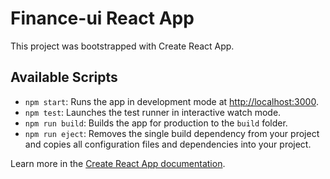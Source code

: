 # Finance-ui React App

This project was bootstrapped with Create React App.

## Available Scripts

- `npm start`: Runs the app in development mode at [http://localhost:3000](http://localhost:3000).
- `npm test`: Launches the test runner in interactive watch mode.
- `npm run build`: Builds the app for production to the `build` folder.
- `npm run eject`: Removes the single build dependency from your project and copies all configuration files and dependencies into your project.

Learn more in the [Create React App documentation](https://facebook.github.io/create-react-app/docs/getting-started).
